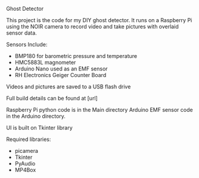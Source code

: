Ghost Detector

This project is the code for my DIY ghost detector. It runs on a Raspberry Pi using the NOIR camera to record video and take pictures with overlaid sensor data.

Sensors Include:
- BMP180 for barometric pressure and temperature
- HMC5883L magnometer
- Arduino Nano used as an EMF sensor
- RH Electronics Geiger Counter Board

Videos and pictures are saved to a USB flash drive

Full build details can be found at [url]

Raspberry Pi python code is in the Main directory Arduino EMF sensor code in the Arduino directory.

UI is built on Tkinter library 

Required libraries:
- picamera
- Tkinter
- PyAudio
- MP4Box
